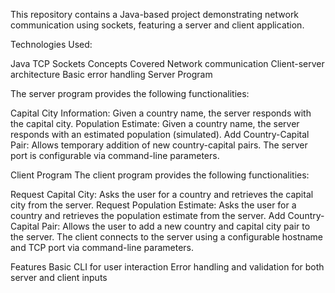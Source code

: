 This repository contains a Java-based project demonstrating network communication using sockets, featuring a server and client application.

Technologies Used:

Java
TCP Sockets
Concepts Covered
Network communication
Client-server architecture
Basic error handling
Server Program

The server program provides the following functionalities:

Capital City Information: Given a country name, the server responds with the capital city.
Population Estimate: Given a country name, the server responds with an estimated population (simulated).
Add Country-Capital Pair: Allows temporary addition of new country-capital pairs.
The server port is configurable via command-line parameters.

Client Program
The client program provides the following functionalities:

Request Capital City: Asks the user for a country and retrieves the capital city from the server.
Request Population Estimate: Asks the user for a country and retrieves the population estimate from the server.
Add Country-Capital Pair: Allows the user to add a new country and capital city pair to the server.
The client connects to the server using a configurable hostname and TCP port via command-line parameters.

Features
Basic CLI for user interaction
Error handling and validation for both server and client inputs
